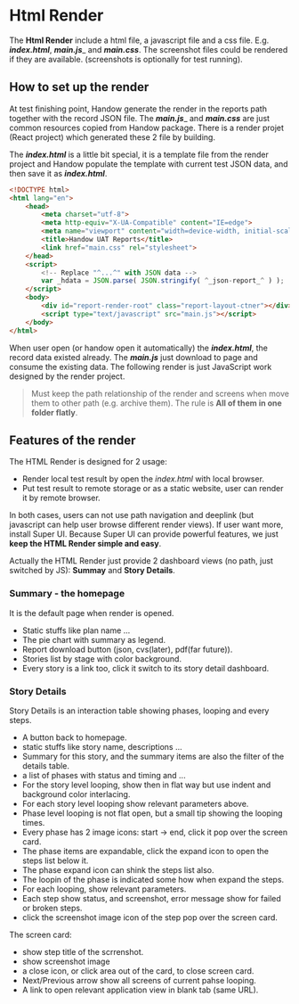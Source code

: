 # Html Render

The **Html Render** include a html file, a javascript file and a css file. E.g. _**index.html**_, _**main.js**__ and _**main.css**_. The screenshot files could be rendered if they are available. (screenshots is optionally for test running).

## How to set up the render

At test finishing point, Handow generate the render in the reports path together with the record JSON file. The _**main.js**__ and _**main.css**_ are just common resources copied from Handow package. There is a render projet (React project) which generated these 2 file by building.

The _**index.html**_ is a little bit special, it is a template file from the render project and Handow populate the template with current test JSON data, and then save it as _**index.html**_.

```html
<!DOCTYPE html>
<html lang="en">
    <head>
        <meta charset="utf-8">
        <meta http-equiv="X-UA-Compatible" content="IE=edge">
        <meta name="viewport" content="width=device-width, initial-scale=1, shrink-to-fit=no">
        <title>Handow UAT Reports</title>
        <link href="main.css" rel="stylesheet">
    </head>
    <script>
        <!-- Replace "^...^" with JSON data -->
        var _hdata = JSON.parse( JSON.stringify( ^_json-report_^ ) );
    </script>
    <body>
        <div id="report-render-root" class="report-layout-ctner"></div>
        <script type="text/javascript" src="main.js"></script>
    </body>
</html>
```

When user open (or handow open it automatically) the _**index.html**_, the record data existed already. The _**main.js**_ just download to page and consume the existing data. The following render is just JavaScript work designed by the render project.

> Must keep the path relationship of the render and screens when move them to other path (e.g. archive them). The rule is **All of them in one folder flatly**.

## Features of the render

The HTML Render is designed for 2 usage:

+ Render local test result by open the _index.html_ with local browser.
+ Put test result to remote storage or as a static website, user can render it by remote browser.

In both cases, users can not use path navigation and deeplink (but javascript can help user browse different render views). If user want more, install Super UI. Because Super UI can provide powerful features, we just **keep the HTML Render simple and easy**.

Actually the HTML Render just provide 2 dashboard views (no path, just switched by JS): **Summay** and **Story Details**.

### Summary - the homepage

It is the default page when render is opened.

+ Static stuffs like plan name ...
+ The pie chart with summary as legend.
+ Report download button (json, cvs(later), pdf(far future)).
+ Stories list by stage with color background.
+ Every story is a link too, click it switch to its story detail dashboard.

### Story Details

Story Details is an interaction table showing phases, looping and every steps.

+ A button back to homepage.
+ static stuffs like story name, descriptions ...
+ Summary for this story, and the summary items are also the filter of the details table.
+ a list of phases with status and timing and ...
+ For the story level looping, show then in flat way but use indent and background color interlacing.
+ For each story level looping show relevant parameters above.
+ Phase level looping is not flat open, but a small tip showing the looping times.
+ Every phase has 2 image icons: start -> end, click it pop over the screen card.
+ The phase items are expandable, click the expand icon to open the steps list below it.
+ The phase expand icon can shink the steps list also.
+ The loopin of the phase is indicated some how when expand the steps.
+ For each looping, show relevant parameters.
+ Each step show status, and screenshot, error message show for failed or broken steps.
+ click the screenshot image icon of the step pop over the screen card.

The screen card:

+ show step title of the scrrenshot.
+ show screenshot image
+ a close icon, or click area out of the card, to close screen card.
+ Next/Previous arrow show all screens of current pahse looping.
+ A link to open relevant application view in blank tab (same URL).

